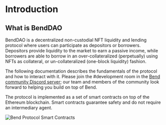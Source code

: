 # Introduction

## What is BendDAO

BendDAO is a decentralized non-custodial NFT liquidity and lending protocol where users can participate as depositors or borrowers. Depositors provide liquidity to the market to earn a passive income, while borrowers are able to borrow in an over-collateralized (perpetually) using NFTs as collateral, or un-collateralized (one-block liquidity) fashion.

The following documentation describes the fundamentals of the protocol and how to interact with it. Please join the #development room in the [Bend community Discord server](https://discord.gg/H8b6Ynjefx); our team and members of the community look forward to helping you build on top of Bend.

The protocol is implemented as a set of smart contracts on top of the Ethereum blockchain. Smart contracts guarantee safety and do not require an intermediary agent.

![Bend Protocol Smart Contracts](.gitbook/assets/Bend\_Protocol\_HLD\_-\_Google\_Sheets.jpg)
